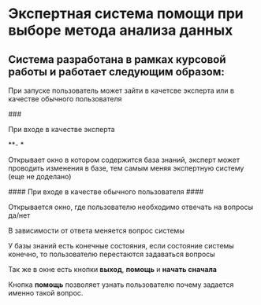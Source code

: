 # Экспертная система помощи при выборе метода анализа данных
## Система разработана в рамках курсовой работы и работает следующим образом:
<p> При запуске пользователь может зайти в качетсве эксперта или в качестве обычного пользователя </p>
### <p>При входе в качестве эксперта</p>**- 
*<p> Открывает окно в котором содержится база знаний, эксперт может проводить изменения в базе, тем самым меняя экспертную систему (еще не доделано)</p>
#### При входе в качестве обычного пользователя ####
<p> Открывается окно, где пользователю необходимо отвечать на вопросы да/нет </p>
<p> В зависимости от ответа меняется вопрос системы </p>
<p> У базы знаний есть конечные состояния, если состояние системы конечно, то пользователю перестаются задаваться вопросы </p>
<p> Так же в окне есть кнопки <b>выход</b>, <b>помощь</b> и <b>начать сначала</b></p>
<p> Кнопка <b>помощь</b> позволяет узнать пользователю почему задается именно такой вопрос. </p>
